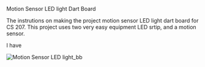  Motion Sensor LED light Dart Board 
 
 The instrutions on making the project motion sensor LED light dart board for CS 207. This project uses two very easy equipment LED srtip, and a motion sensor.

 I have 


![Motion Sensor LED light_bb](https://user-images.githubusercontent.com/79604213/114252841-8c074c80-9964-11eb-9881-5faaab93c999.jpg)

